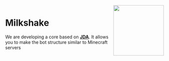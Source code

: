 <img align="right" src="https://media.discordapp.net/attachments/938796187975319554/1022450742994411561/file_111018554.png" height="160" width="160">

# Milkshake
We are developing a core based on **[JDA](https://github.com/DV8FromTheWorld/JDA)**. It allows you to make the bot structure similar to Minecraft servers
